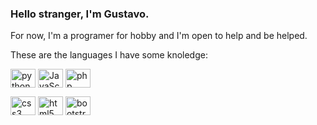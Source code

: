 ### Hello stranger, I'm Gustavo.

For now, I'm a programer for hobby and I'm open to help and be helped.

These are the languages I have some knoledge:

<img align="center" alt="python" height="30" width="40" src="https://cdn.jsdelivr.net/gh/devicons/devicon/icons/python/python-original.svg"> <img align="center" alt="JavaScript" height="30" width="40" src="https://icongr.am/devicon/javascript-original.svg?size=67&color=currentColor"> <img align="center" alt="php" height="30" width="40" src="https://cdn.jsdelivr.net/gh/devicons/devicon/icons/php/php-original.svg">

<img align="center" alt="css3" height="30" width="40" src="https://cdn.jsdelivr.net/gh/devicons/devicon/icons/css3/css3-original.svg"> <img align="center" alt="html5" height="30" width="40" src="https://cdn.jsdelivr.net/gh/devicons/devicon/icons/html5/html5-original.svg"> <img align="center" alt="bootstrap" height="30" width="40" src="https://cdn.jsdelivr.net/gh/devicons/devicon/icons/bootstrap/bootstrap-original.svg">
